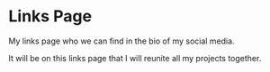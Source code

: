 # Links Page

My links page who we can find in the bio of my social media.  

It will be on this links page that I will reunite all my projects together.

<a href="https://links.jonaspace.com/">
